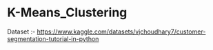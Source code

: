 # K-Means_Clustering

Dataset :- https://www.kaggle.com/datasets/vjchoudhary7/customer-segmentation-tutorial-in-python
